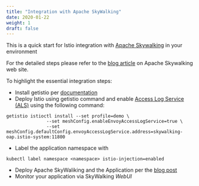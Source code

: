 ```yaml
---
title: "Integration with Apache SkyWalking"
date: 2020-01-22
weight: 1
draft: false
---
```


This is a quick start for Istio integration with [Apache Skywalking](https://skywalking.apache.org/) in your environment 

For the detailed steps please refer to the [blog article](https://skywalking.apache.org/blog/2020-12-03-obs-service-mesh-with-sw-and-als/) on Apache Skywalking web site.

To highlight the essential integration steps:

- Install getistio per [documentation](https://getistio.io/installing-getistio-cli)
- Deploy Istio using getistio command and enable [Access Log Service (ALS)](https://www.envoyproxy.io/docs/envoy/latest/api-v2/service/accesslog/v2/als.proto) using the following command:
```
getistio istioctl install --set profile=demo \
               --set meshConfig.enableEnvoyAccessLogService=true \
               --set meshConfig.defaultConfig.envoyAccessLogService.address=skywalking-oap.istio-system:11800
```
- Label the application namespace with 
```
kubectl label namespace <namespace> istio-injection=enabled
```
- Deploy Apache SkyWaliking and the Application per the [blog post](https://skywalking.apache.org/blog/2020-12-03-obs-service-mesh-with-sw-and-als/)
- Monitor your application via SkyWalking *WebUI*
